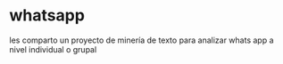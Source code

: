 # whatsapp
les comparto un proyecto de minería de texto para analizar whats app a nivel individual o grupal
